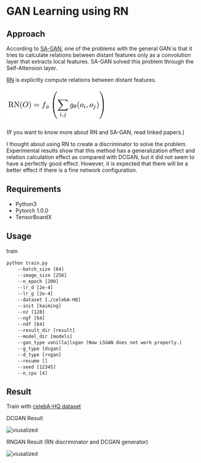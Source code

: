 # GAN Learning using RN

## Approach

According to [SA-GAN](https://arxiv.org/abs/1805.08318), one of the problems with the general GAN is that it tries to calculate relations between distant features only as a convolution layer that extracts local features. SA-GAN solved this problem through the Self-Attension layer.

[RN](https://arxiv.org/abs/1706.01427) is explicitly compute relations between distant features.

![RN](images/RN.png)

(If you want to know more about RN and SA-GAN, read linked papers.)

I thought about using RN to create a discriminator to solve the problem. Experimental results show that this method has a generalization effect and relation calculation effect as compared with DCGAN, but it did not seem to have a perfectly good effect. However, it is expected that there will be a better effect if there is a fine network configuration.

## Requirements

- Python3
- Pytorch 1.0.0
- TensorBoardX

## Usage

train
```
python train.py 
    --batch_size [64]
    --image_size [256]
    --n_epoch [200]
    --lr_d [2e-4]
    --lr_g [2e-4]
    --dataset [./celebA-HQ]
    --init [kaiming]
    --nz [128]
    --ngf [64]
    --ndf [64]
    --result_dir [result]
    --model_dir [models]
    --gan_type vanilla|lsgan (Now LSGAN does not work properly.)
    --g_type [dcgan]
    --d_type [rngan]
    --resume []
    --seed [12345]
    --n_cpu [4]
```

## Result

Train with [celebA-HQ dataset](https://arxiv.org/abs/1710.10196)

DCGAN Result

![viusalized](images/DCGAN-256.png)

RNGAN Result (RN discriminator and DCGAN generator)

![viusalized](images/RNGAN-256.png)
